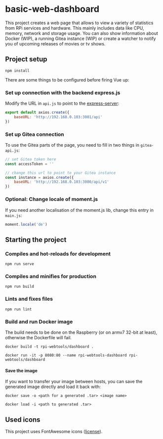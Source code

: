 # basic-web-dashboard

This project creates a web page that allows to view a variety of statistics from RPi services and hardware. This mainly includes data like CPU, memory, network and storage usage.
You can also show information about Docker (WIP), a running Gitea instance (WIP) or create a watcher to notify you of upcoming releases of movies or tv shows.

## Project setup
```
npm install
```
There are some things to be configured before firing Vue up:

### Set up connection with the backend express.js
Modify the URL in `api.js` to point to the [express-server](https://github.com/RPi-WebTools/express-server):
```javascript
export default axios.create({
    baseURL: 'http://192.168.0.103:3001/api'
})
```

### Set up Gitea connection
To use the Gitea parts of the page, you need to fill in two things in `gitea-api.js`:
```javascript
// set Gitea token here
const accessToken = ''

// change this url to point to your Gitea instance
const instance = axios.create({
    baseURL: 'http://192.168.0.103:3000/api/v1'
})
```

### Optional: Change locale of moment.js
If you need another localisation of the moment.js lib, change this entry in `main.js`:
```javascript
moment.locale('de')
```

## Starting the project

### Compiles and hot-reloads for development
```
npm run serve
```

### Compiles and minifies for production
```
npm run build
```

### Lints and fixes files
```
npm run lint
```

### Build and run Docker image
The build needs to be done on the Raspberry (or on armv7 32-bit at least), otherwise the Dockerfile will fail.
```
docker build -t rpi-webtools/dashboard .

docker run -it -p 8080:80 --name rpi-webtools-dashboard rpi-webtools/dashboard
```
#### Save the image
If you want to transfer your image between hosts, you can save the generated image directly and load it back with:
```
docker save -o <path for a generated .tar> <image name>

docker load -i <path to generated .tar>
```

## Used icons
This project uses FontAwesome icons ([license](https://fontawesome.com/license)).
